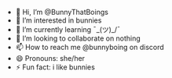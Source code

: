 - 👋 Hi, I’m @BunnyThatBoings
- 👀 I’m interested in bunnies
- 🌱 I’m currently learning ¯\_(ツ)_/¯
- 💞️ I’m looking to collaborate on nothing
- 📫 How to reach me @bunnyboing on discord
- 😄 Pronouns: she/her
- ⚡ Fun fact: i like bunnies

<!---
BunnyThatBoings/BunnyThatBoings is a ✨ special ✨ repository because its `README.md` (this file) appears on your GitHub profile.
You can click the Preview link to take a look at your changes.
--->
